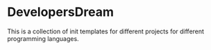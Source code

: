 # DevelopersDream
This is a collection of init templates for different projects for different programming languages.

